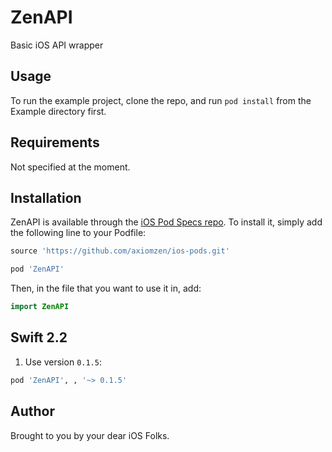# ZenAPI

Basic iOS API wrapper

## Usage

To run the example project, clone the repo, and run `pod install` from the Example directory first.

## Requirements

Not specified at the moment.

## Installation

ZenAPI is available through the [iOS Pod Specs repo](https://github.com/axiomzen/ios-pods). To install
it, simply add the following line to your Podfile:

```ruby
source 'https://github.com/axiomzen/ios-pods.git'

pod 'ZenAPI'
```

Then, in the file that you want to use it in, add:
```swift
import ZenAPI
```

## Swift 2.2

1) Use version `0.1.5`:

```ruby
pod 'ZenAPI', , '~> 0.1.5'
```

## Author

Brought to you by your dear iOS Folks.
